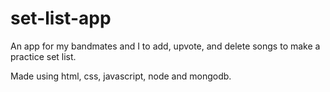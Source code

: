 # set-list-app

An app for my bandmates and I to add, upvote, and delete songs to make a practice set list.

Made using html, css, javascript, node and mongodb.

